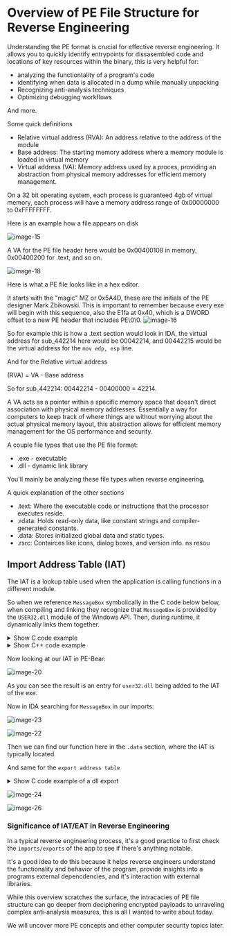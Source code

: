 # Overview of PE File Structure for Reverse Engineering


Understanding the PE format is crucial for effective reverse engineering. It allows you to quickly identify entrypoints for dissasembled code and locations of key resources within the binary, this is very helpful for:
- analyzing the functiontality of a program's code
- identifying when data is allocated in a dump while manually unpacking
- Recognizing anti-analysis techniques
- Optimizing debugging workflows

And more.



Some  quick definitions
- Relative virtual address (RVA): An address relative to the address of the module
- Base address: The starting memory address where a memory module is loaded in virtual memory
- Virtual address (VA): Memory address used by a proces, providing an abstraction from physical memory addresses for efficient memory management. 

On a 32 bit operating system, each process is guaranteed 4gb of virtual memory, each process will have a memory address range of 0x00000000 to 0xFFFFFFFF.

Here is an example how a file appears on disk


![image-15](https://raw.githubusercontent.com/brooksrog8/blog/master/pics/image-15.png
)


A VA for the PE file header here would be 0x00400108 in memory, 0x00400200 for .text, and so on. 


![image-18](https://raw.githubusercontent.com/brooksrog8/blog/master/pics/image-18.png
)

Here is what a PE file looks like in a hex editor.

It starts with the "magic" MZ or 0x5A4D, these are the initials of the PE designer Mark Zbikowski.
This is important to remember because every exe will begin with this sequence, also  the E1fa at 0x40, which is a DWORD offset to a new PE header that includes PE\0\0.
![image-16](https://raw.githubusercontent.com/brooksrog8/blog/master/pics/image-16.png
)





So for example this is how a .text section would look in IDA, the virtual address for sub_442214 here would be 00042214, and 00442215 would be the virtual address for the `mov edp, esp` line.

And for the Relative virtual address

 (RVA) = VA - Base address

So for sub_442214: 00442214 - 00400000 = 42214. 

A VA acts as a pointer within a specific memory space that doesn't direct association with physical memory addresses. Essentially a way for computers to keep track of where things are without worrying about the actual physical memory layout, this abstraction allows for efficient memory management for the OS performance and security. 

A couple file types that use the PE file format:
- .exe - executable
- .dll - dynamic link library

You'll mainly be analyzing these file types when reverse engineering. 

A quick explanation of the other sections

- .text: Where the executable code or instructions that the processor executes reside.
- .rdata: Holds read-only data, like constant strings and compiler-generated constants.
- .data: Stores initialized global data and static types.
- .rsrc: Contairces like icons, dialog boxes, and version info. 
ns resou
## Import Address Table (IAT)

The IAT is a lookup table used when the application is calling functions in a different module.

So when we reference `MessageBox` symbolically in the C code below below, when compiling and linking they recognize that `MessageBox` is provided by the `USER32.dll` module of the Windows API. Then, during runtime, it dynamically links them together. 

<details>
  <summary>Show C code example</summary>
  <pre><code class="language-c">

#include <stdio.h>
#include <windows.h>

int main() {
    // call MessageBox function from user32.dll to display a message box
    MessageBox(NULL, "IAT example", "IAT Example", MB_OK);

    return 0;
}
  </code></pre>

</details>
<details>
  <summary>Show C++ code example</summary>
  <pre><code class="language-cpp">

#include <windows.h> 

int main() {
    // Call MessageBox function from user32.dll to display a message box
    MessageBox(NULL, "Hello, IAT!", "IAT Example", MB_OK);

    return 0;
}

  </code></pre>
</details>



Now looking at our IAT in PE-Bear:


![image-20](https://raw.githubusercontent.com/brooksrog8/blog/master/pics/image-20.png
)


As you can see the result is an entry for `user32.dll` being added to the IAT of the exe. 

Now in IDA searching for `MessageBox` in our imports:


![image-23](https://raw.githubusercontent.com/brooksrog8/blog/master/pics/image-23.png
)

![image-22](https://raw.githubusercontent.com/brooksrog8/blog/master/pics/image-22.png
)

Then we can find our function here in the `.data` section, where the IAT is typically located.

And same for the `export address table`


<details>
  <summary>Show C code example of a dll export</summary>
  <pre><code class="language-c">

#include <stdio.h>
#include <windows.h>

// This function will be exported and called by the main executable
__declspec(dllexport) void print_two() {
    printf("Two is my number\n"); 
}

// function to print the number 2
__declspec(dllexport) void print_number_two() {
    printf("2\n"); 
}

// Entry point for the DLL, called by the system when the DLL is loaded or unloaded
BOOL WINAPI DllMain(HINSTANCE hinstDLL, DWORD fdwReason, LPVOID lpvReserved) {
    return TRUE;
}

  </code></pre>



</details>



![image-24](https://raw.githubusercontent.com/brooksrog8/blog/master/pics/image-24.png
)


![image-26](https://raw.githubusercontent.com/brooksrog8/blog/master/pics/image-26.png
)

### Significance of IAT/EAT in Reverse Engineering
In a typical reverse engineering process, it's a good practice to first check the `imports/exports` of the app to see if there's anything notable.

It's a good idea to do this because it helps reverse engineers understand the functionality and behavior of the program, provide insights into a programs external depencdencies, and it's interaction with external libraries. 


While this overview scratches the surface, the intracacies of PE file structure can go deeper from deciphering encrypted payloads to unraveling complex anti-analysis measures, this is all I wanted to write about today. 

We will uncover more PE concepts and other computer security topics later.
